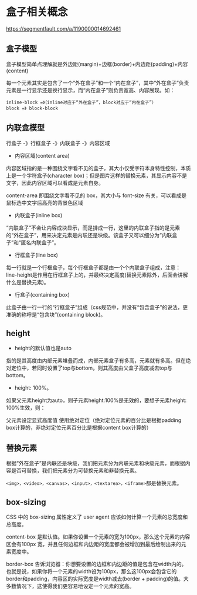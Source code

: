 # 盒子相关概念

<https://segmentfault.com/a/1190000014692461>

## 盒子模型

盒子模型简单点理解就是外边距(margin)+边框(border)+内边距(padding)+内容(content)

每一个元素其实是包含了一个“外在盒子”和一个“内在盒子”，其中“外在盒子”负责元素是一行显示还是换行显示，而“内在盒子”则负责宽高、内容展现。如：

```
inline-block =》（inline对应于“外在盒子”，block对应于“内在盒子”）
block =》 block-block
```

## 内联盒模型

行盒子 -》行框盒子 -》内联盒子 -》内容区域

- 内容区域(content area)

内容区域指的是一种围绕文字看不见的盒子，其大小仅受字符本身特性控制，本质上是一个字符盒子(character box)；但是图片这样的替换元素，其显示内容不是文字，因此内容区域可以看成是元素自身。

content-area 即围绕文字看不见的 box，其大小与 font-size 有关，可以看成是鼠标选中文字后高亮的背景色区域

- 内联盒子(inline box)

“内联盒子”不会让内容成块显示，而是排成一行，这里的内联盒子指的是元素的“外在盒子”，用来决定元素是内联还是块级。该盒子又可以细分为“内联盒子”和“匿名内联盒子”。

- 行框盒子(line box)

每一行就是一个行框盒子，每个行框盒子都是由一个个内联盒子组成，注意：line-height是作用在行框盒子上的，并最终决定高度(替换元素除外，后面会讲解什么是替换元素)。

- 行盒子(containing box)

此盒子由一行一行的“行框盒子”组成（css规范中，并没有“包含盒子”的说法，更准确的称呼是“包含块”(containing block)。

## height

- height的默认值也是auto

指的是其高度由内部元素堆叠而成，内部元素盒子有多高，元素就有多高。但在绝对定位中，若同时设置了top与bottom，则其高度由父盒子高度减去top与bottom。

- height: 100%。

如果父元素height为auto，则子元素height:100%是无效的，要想子元素height: 100%生效，则：

父元素设定显式高度值
使用绝对定位（绝对定位元素的百分比是根据padding box计算的，非绝对定位元素百分比是根据content box计算的）

## 替换元素

根据“外在盒子”是内联还是块级，我们把元素分为内联元素和块级元素，而根据内容是否可替换，我们把元素分为可替换元素和非替换元素。

`<img>，<video>，<canvas>，<input>，<textarea>，<iframe>`都是替换元素。

## box-sizing

CSS 中的 box-sizing 属性定义了 user agent 应该如何计算一个元素的总宽度和总高度。

content-box  是默认值。如果你设置一个元素的宽为100px，那么这个元素的内容区会有100px 宽，并且任何边框和内边距的宽度都会被增加到最后绘制出来的元素宽度中。

border-box 告诉浏览器：你想要设置的边框和内边距的值是包含在width内的。也就是说，如果你将一个元素的width设为100px，那么这100px会包含它的border和padding，内容区的实际宽度是width减去(border + padding)的值。大多数情况下，这使得我们更容易地设定一个元素的宽高。
